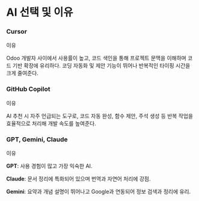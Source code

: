 # AI 선택 및 이유

### Cursor

이유

Odoo 개발자 사이에서 사용률이 높고, 코드 색인을 통해 프로젝트 문맥을 이해하며 코드 기반 확장에 유리하다. 코딩 자동화 및 제안 기능이 뛰어나 반복적인 타이핑 시간을 크게 줄여준다.

### GitHub Copilot

이유

AI 추천 시 자주 언급되는 도구로, 코드 자동 완성, 함수 제안, 주석 생성 등 반복 작업을 효율적으로 처리해 개발 속도를 높여준다.

### GPT, Gemini, Claude

이유

 **GPT**: 사용 경험이 많고 가장 익숙한 AI.

**Claude**: 문서 정리에 특화되어 있으며 번역과 자연어 처리에 강점.

**Gemini**: 요약과 개념 설명이 뛰어나고 Google과 연동되어 정보 검색과 정리에 유리.